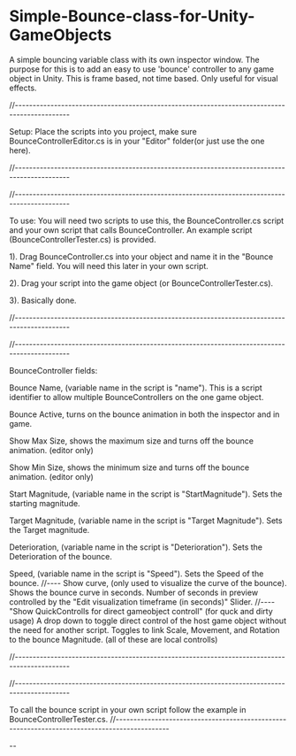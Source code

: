 <h1>Simple-Bounce-class-for-Unity-GameObjects</h1>

<p>A simple bouncing variable class with its own inspector window.
The purpose for this is to add an easy to use 'bounce' controller to any game object in Unity. This is frame based, not time based. Only useful for visual effects.</p>

<p>//---------------------------------------------------------------------------------------------<p>
Setup: 
Place the scripts into you project, make sure BounceControllerEditor.cs is in your "Editor" folder(or just use the one here).<p>
//---------------------------------------------------------------------------------------------<p>
//---------------------------------------------------------------------------------------------<p>
To use:
You will need two scripts to use this, the BounceController.cs script and your own script that calls BounceController. An example script (BounceControllerTester.cs) is provided.</p>

<p>1). Drag BounceController.cs into your object and name it in the "Bounce Name" field. You will need this later in your own script.</p>

<p>2). Drag your script into the game object (or BounceControllerTester.cs).</p>

<p>3). Basically done.<p>
//---------------------------------------------------------------------------------------------<p>
//---------------------------------------------------------------------------------------------<p>
BounceController fields:</p>

<p>Bounce Name, (variable name in the script is "name").
This is a script identifier to allow multiple BounceControllers on the one game object.</p>

<p>Bounce Active, turns on the bounce animation in both the inspector and in game.</p>

<p>Show Max Size, shows the maximum size and turns off the bounce animation. (editor only)</p>

<p>Show Min Size, shows the minimum size and turns off the bounce animation. (editor only)</p>

<p>Start Magnitude, (variable name in the script is "StartMagnitude").
Sets the starting magnitude.</p>

<p>Target Magnitude, (variable name in the script is "Target Magnitude").
Sets the Target magnitude.</p>

<p>Deterioration, (variable name in the script is "Deterioration").
Sets the Deterioration of the bounce.</p>

<p>Speed, (variable name in the script is "Speed").
Sets the Speed of the bounce.
//----
Show curve, (only used to visualize the curve of the bounce).
Shows the bounce curve in seconds. 
Number of seconds in preview controlled by the "Edit visualization timeframe (in seconds)" Slider.
//----
"Show QuickControlls for direct gameobject controll" (for quck and dirty usage)
A drop down to toggle direct control of the host game object without the need for another script.
Toggles to link Scale, Movement, and Rotation to the bounce Magnitude. (all of these are local controlls)<p>

//---------------------------------------------------------------------------------------------<p>
//---------------------------------------------------------------------------------------------<p>
To call the bounce script in your own script follow the example in BounceControllerTester.cs.
//---------------------------------------------------------------------------------------------</p>

<p>-- </p>

